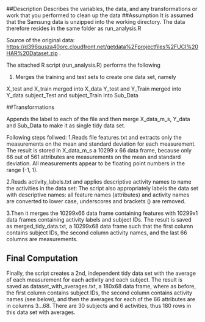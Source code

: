 ##Description 
Describes the variables, the data, and any transformations or work that you performed to clean up the data
##Assumption
It is assumed that the Samsung data is unzipped into the working directory. The data therefore resides in the same folder as run_analysis.R



Source of the original data: https://d396qusza40orc.cloudfront.net/getdata%2Fprojectfiles%2FUCI%20HAR%20Dataset.zip . 

The attached R script (run_analysis.R) performs the following 

1. Merges the training and test sets to create one data set, namely

X_test and X_train merged into X_data
Y_test and Y_Train merged into Y_data
subject_Test and subject_Train into Sub_Data


##Transformations

Appends the label to each of the file and then merge X_data_m_s, Y_data and Sub_Data to make it as single tidy data set.

Following steps follwed:
1.Reads file features.txt and extracts only the measurements on the mean and standard deviation for each measurement.
 The result is stored in X_data_m_s a 10299 x 66 data frame, because only 66 out of 561 attributes are measurements on the mean and standard deviation. All measurements appear to be floating point numbers in the range (-1, 1).

2.Reads activity_labels.txt and applies descriptive activity names to name the activities in the data set:
 The script also appropriately labels the data set with descriptive names: all feature names (attributes) and activity names are converted to lower case, underscores and brackets () are removed.

3.Then it merges the 10299x66 data frame containing features with 10299x1 data frames containing activity labels and subject IDs.
 The result is saved as merged_tidy_data.txt, a 10299x68 data frame such that the first column contains subject IDs, the second column activity names, and the last 66 columns are measurements.



## Final Computation

Finally, the script creates a 2nd, independent tidy data set with the average of each measurement for each activity and each subject.
The result is saved as dataset_with_averages.txt, a 180x68 data frame, where as before, the first column contains subject IDs, the second column contains activity names (see below), and then the averages for each of the 66 attributes are in columns 3...68. There are 30 subjects and 6 activities, thus 180 rows in this data set with averages.
